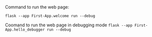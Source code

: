 Command to run the web page:

`flask --app First-App.welcome run --debug`

Coomand to run the web page in debugging mode
`flask --app First-App.hello_debugger run --debug`